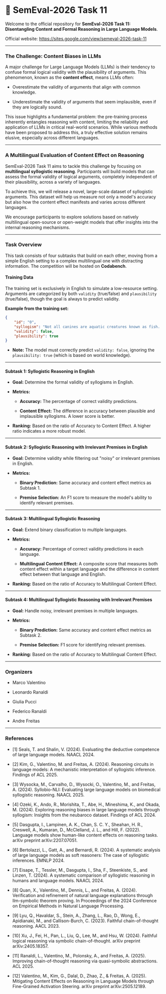# 🧠 SemEval-2026 Task 11

Welcome to the official repository for **SemEval-2026 Task 11: Disentangling Content and Formal Reasoning in Large Language Models**.

Official website: <https://sites.google.com/view/semeval-2026-task-11>

---

### The Challenge: Content Biases in LLMs

A major challenge for Large Language Models (LLMs) is their tendency to confuse formal logical validity with the plausibility of arguments. This phenomenon, known as the **content effect**, means LLMs often:

* Overestimate the validity of arguments that align with common knowledge.

* Underestimate the validity of arguments that seem implausible, even if they are logically sound.

This issue highlights a fundamental problem: the pre-training process inherently entangles reasoning with content, limiting the reliability and application of LLMs in critical real-world scenarios. While various methods have been proposed to address this, a truly effective solution remains elusive, especially across different languages.

---

### A Multilingual Evaluation of Content Effect on Reasoning

SemEval-2026 Task 11 aims to tackle this challenge by focusing on **multilingual syllogistic reasoning**. Participants will build models that can assess the formal validity of logical arguments, completely independent of their plausibility, across a variety of languages.

To achieve this, we will release a novel, large-scale dataset of syllogistic arguments. This dataset will help us measure not only a model's accuracy but also how the content effect manifests and varies across different languages.

We encourage participants to explore solutions based on natively multilingual open-source or open-weight models that offer insights into the internal reasoning mechanisms.

---

### Task Overview

This task consists of four subtasks that build on each other, moving from a simple English setting to a complex multilingual one with distracting information. The competition will be hosted on **Codabench**.

#### Training Data

The training set is exclusively in English to simulate a low-resource setting. Arguments are categorized by both `validity` (true/false) and `plausibility` (true/false), though the goal is always to predict validity.

**Example from the training set:**

```json
{
    "id": "0",
    "syllogism": "Not all canines are aquatic creatures known as fish. It is certain that no fish belong to the class of mammals. Therefore, every canine falls under the category of mammals.",
    "validity": false,
    "plausibility": true
}
```

* **Note:** The model must correctly predict `validity: false`, ignoring the `plausibility: true` (which is based on world knowledge).

---

#### Subtask 1: Syllogistic Reasoning in English

* **Goal:** Determine the formal validity of syllogisms in English.

* **Metrics:**

  * **Accuracy:** The percentage of correct validity predictions.

  * **Content Effect:** The difference in accuracy between plausible and implausible syllogisms. A lower score is better.

* **Ranking:** Based on the ratio of Accuracy to Content Effect. A higher ratio indicates a more robust model.

---

#### Subtask 2: Syllogistic Reasoning with Irrelevant Premises in English

* **Goal:** Determine validity while filtering out "noisy" or irrelevant premises in English.

* **Metrics:**

  * **Binary Prediction:** Same accuracy and content effect metrics as Subtask 1.

  * **Premise Selection:** An F1 score to measure the model's ability to identify relevant premises.

---

#### Subtask 3: Multilingual Syllogistic Reasoning

* **Goal:** Extend binary classification to multiple languages.

* **Metrics:**

  * **Accuracy:** Percentage of correct validity predictions in each language.

  * **Multilingual Content Effect:** A composite score that measures both content effect within a target language and the difference in content effect between that language and English.

* **Ranking:** Based on the ratio of Accuracy to Multilingual Content Effect.

---

#### Subtask 4: Multilingual Syllogistic Reasoning with Irrelevant Premises

* **Goal:** Handle noisy, irrelevant premises in multiple languages.

* **Metrics:**

  * **Binary Prediction:** Same accuracy and content effect metrics as Subtask 2.

  * **Premise Selection:** F1 score for identifying relevant premises.

* **Ranking:** Based on the ratio of Accuracy to Multilingual Content Effect.

---

### Organizers

* Marco Valentino

* Leonardo Ranaldi

* Giulia Pucci

* Federico Ranaldi

* Andre Freitas

---

### References

* \[1\] Seals, T. and Shalin, V. (2024). Evaluating the deductive competence of large language models. NAACL 2024.

* \[2\] Kim, G., Valentino, M. and Freitas, A. (2024). Reasoning circuits in language models: A mechanistic interpretation of syllogistic inference. Findings of ACL 2025.

* \[3\] Wysocka, M., Carvalho, D., Wysocki, O., Valentino, M., and Freitas, A. (2024). Syllobio-NLI: Evaluating large language models on biomedical syllogistic reasoning. NAACL 2025.

* \[4\] Ozeki, K., Ando, R., Morishita, T., Abe, H., Mineshima, K., and Okada, M. (2024). Exploring reasoning biases in large language models through syllogism: Insights from the neubaroco dataset. Findings of ACL 2024.

* \[5\] Dasgupta, I., Lampinen, A. K., Chan, S. C. Y., Sheahan, H. R., Creswell, A., Kumaran, D., McClelland, J. L., and Hill, F. (2022). Language models show human-like content effects on reasoning tasks. arXiv preprint arXiv:2207.07051.

* \[6\] Bertolazzi, L., Gatt, A., and Bernardi, R. (2024). A systematic analysis of large language models as soft reasoners: The case of syllogistic inferences. EMNLP 2024.

* \[7\] Eisape, T., Tessler, M., Dasgupta, I., Sha, F., Steenkiste, S., and Linzen, T. (2024). A systematic comparison of syllogistic reasoning in humans and language models. NAACL 2024.

* \[8\] Quan, X., Valentino, M., Dennis, L., and Freitas, A. (2024). Verification and refinement of natural language explanations through llm-symbolic theorem proving. In Proceedings of the 2024 Conference on Empirical Methods in Natural Language Processing.

* \[9\] Lyu, Q., Havaldar, S., Stein, A., Zhang, L., Rao, D., Wong, E., Apidianaki, M., and Callison-Burch, C. (2023). Faithful chain-of-thought reasoning. AACL 2023.

* \[10\] Xu, J., Fei, H., Pan, L., Liu, Q., Lee, M., and Hsu, W. (2024). Faithful logical reasoning via symbolic chain-of-thought. arXiv preprint arXiv:2405.18357.

* \[11\] Ranaldi, L., Valentino, M., Polonsky, A., and Freitas, A. (2025). Improving chain-of-thought reasoning via quasi-symbolic abstractions. ACL 2025.

* \[12\] Valentino, M., Kim, G., Dalal, D., Zhao, Z., & Freitas, A. (2025). Mitigating Content Effects on Reasoning in Language Models through Fine-Grained Activation Steering. arXiv preprint arXiv:2505.12189.
